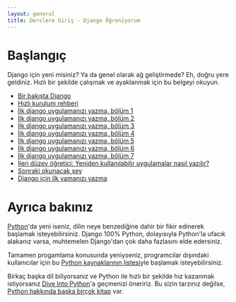 ```yaml
---
layout: general
title: Derslere Giriş - Django Öğreniyorum
---
```

# Başlangıç

Django için yeni misiniz? Ya da genel olarak ağ geliştirmede? Eh, doğru yere geldiniz. Hızlı bir şekilde çalışmak ve ayaklanmak için bu belgeyi okuyun.

- [Bir bakışta Django]({{site.en_20_intro_overview}})
- [Hızlı kurulum rehberi]({{site.belgeler_kurulum}})
- [İlk django uygulamanızı yazma, bölüm 1]({{site.belgeler_ogretici1}})
- [İlk django uygulamanızı yazma, bölüm 2]({{site.belgeler_ogretici2}})
- [İlk django uygulamanızı yazma, bölüm 3]({{site.belgeler_ogretici3}})
- [İlk django uygulamanızı yazma, bölüm 4]({{site.belgeler_ogretici4}})
- [İlk django uygulamanızı yazma, bölüm 5]({{site.belgeler_ogretici5}})
- [İlk django uygulamanızı yazma, bölüm 6]({{site.belgeler_ogretici6}})
- [İlk django uygulamanızı yazma, bölüm 7]({{site.belgeler_ogretici7}})
- [İleri düzey öğretici: Yeniden kullanılabilir uygulamalar nasıl yazılır?]({{site.belgeler_paket_yapma}})
- [Sonraki okunacak şey]({{site.belgeler_sirada_ne_var}})
- [Django için ilk yamanızı yazma](#)

# Ayrıca bakınız

[Python](https://python.org/)'da yeni iseniz, dilin neye benzediğine dahir bir fikir edinerek başlamak isteyebilirsiniz. Django 100% Python, dolayısıyla Python'la ufacık alakanız varsa, muhtemelen Django'dan çok daha fazlasını elde edersiniz.

Tamamen progamlama konusunda yeniyseniz, programcılar dışındaki kullanıcılar için bu [Python kaynaklarının listesi](https://wiki.python.org/moin/BeginnersGuide/NonProgrammers)yle başlamak isteyebilirsiniz.

Birkaç başka dil biliyorsanız ve Python ile hızlı bir şekilde hız kazanmak istiyorsanız [Dive Into Python](http://www.diveintopython3.net/)'a geçmenizi öneririz. Bu sizin tarzınız değilse, [Python hakkında başka birçok kitap](https://wiki.python.org/moin/PythonBooks) var.
